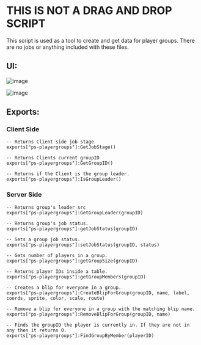 # THIS IS NOT A DRAG AND DROP SCRIPT
This script is used as a tool to create and get data for player groups.
There are no jobs or anything included with these files.

## UI:
![image](https://user-images.githubusercontent.com/7463741/162239943-d7205577-1974-41b8-a8bc-7b67a82d4dad.png)

![image](https://user-images.githubusercontent.com/7463741/162240030-5f4fd63e-2137-48fc-bfcb-258076f087fb.png)



## Exports:

### Client Side
```
-- Returns Client side job stage
exports["ps-playergroups"]:GetJobStage()

-- Returns Clients current groupID
exports["ps-playergroups"]:GetGroupID()

-- Returns if the Client is the group leader.
exports["ps-playergroups"]:IsGroupLeader()
```

### Server Side
```
-- Returns group's leader src
exports["ps-playergroups"]:GetGroupLeader(groupID)

-- Returns group's job status.
exports["ps-playergroups"]:getJobStatus(groupID)

-- Sets a group job status.
exports["ps-playergroups"]:setJobStatus(groupID, status)

-- Gets number of players in a group.
exports["ps-playergroups"]:getGroupSize(groupID)

-- Returns player IDs inside a table.
exports["ps-playergroups"]:getGroupMembers(groupID)

-- Creates a blip for everyone in a group.
exports["ps-playergroups"]:CreateBlipForGroup(groupID, name, label, coords, sprite, color, scale, route)

-- Remove a blip for everyone in a group with the matching blip name.
exports["ps-playergroups"]:RemoveBlipForGroup(groupID, name)

-- Finds the groupID the player is currently in. If they are not in any then it returns 0.
exports["ps-playergroups"]:FindGroupByMember(playerID)
```
